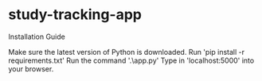 # study-tracking-app

Installation Guide

Make sure the latest version of Python is downloaded.
Run 'pip install -r requirements.txt'
Run the command '.\app.py'
Type in 'localhost:5000' into your browser.